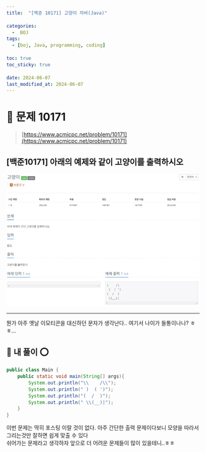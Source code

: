```yaml
---
title:  "[백준 10171] 고양이 자바(Java)"

categories:
  -  BOJ
tags:
  - [boj, Java, programming, coding]

toc: true
toc_sticky: true

date: 2024-06-07
last_modified_at: 2024-06-07
---
```


# 🚀 문제 10171

> [https://www.acmicpc.net/problem/10171](https://www.acmicpc.net/problem/10171)


## [백준10171] 아래의 예제와 같이 고양이를 출력하시오

![백준10171](/assets/images/boj10171.PNG)

---

뭔가 아주 옛날 이모티콘을 대신하던 문자가 생각난다.. 여기서 나이가 들통이나나? ㅎㅎ...

## 🚀 내 풀이 ⭕

```java
public class Main {
    public static void main(String[] args){
        System.out.println("\\    /\\");
        System.out.println(" )  ( ')");
        System.out.println("(  /  )");
        System.out.println(" \\(__)|");
    }
}
```

이번 문제는 딱히 포스팅 이랄 것이 없다. 아주 간단한 출력 문제이다보니 모양을 따라서 그리는것만 잘하면 쉽게 맞출 수 있다<br/>
쉬어가는 문제라고 생각하자 앞으로 더 어려운 문제들이 많이 있을테니..ㅎㅎ